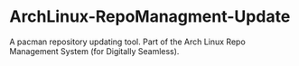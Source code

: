 ArchLinux-RepoManagment-Update
==============================

A pacman repository updating tool. Part of the Arch Linux Repo Management System (for Digitally Seamless).
